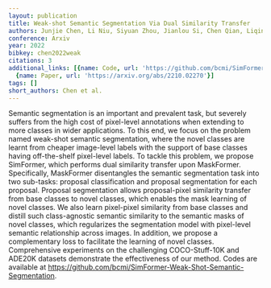 ```yaml
---
layout: publication
title: Weak-shot Semantic Segmentation Via Dual Similarity Transfer
authors: Junjie Chen, Li Niu, Siyuan Zhou, Jianlou Si, Chen Qian, Liqing Zhang
conference: Arxiv
year: 2022
bibkey: chen2022weak
citations: 3
additional_links: [{name: Code, url: 'https://github.com/bcmi/SimFormer-Weak-Shot-Semantic-Segmentation'},
  {name: Paper, url: 'https://arxiv.org/abs/2210.02270'}]
tags: []
short_authors: Chen et al.
---
```

Semantic segmentation is an important and prevalent task, but severely
suffers from the high cost of pixel-level annotations when extending to more
classes in wider applications. To this end, we focus on the problem named
weak-shot semantic segmentation, where the novel classes are learnt from
cheaper image-level labels with the support of base classes having
off-the-shelf pixel-level labels. To tackle this problem, we propose SimFormer,
which performs dual similarity transfer upon MaskFormer. Specifically,
MaskFormer disentangles the semantic segmentation task into two sub-tasks:
proposal classification and proposal segmentation for each proposal. Proposal
segmentation allows proposal-pixel similarity transfer from base classes to
novel classes, which enables the mask learning of novel classes. We also learn
pixel-pixel similarity from base classes and distill such class-agnostic
semantic similarity to the semantic masks of novel classes, which regularizes
the segmentation model with pixel-level semantic relationship across images. In
addition, we propose a complementary loss to facilitate the learning of novel
classes. Comprehensive experiments on the challenging COCO-Stuff-10K and ADE20K
datasets demonstrate the effectiveness of our method. Codes are available at
https://github.com/bcmi/SimFormer-Weak-Shot-Semantic-Segmentation.